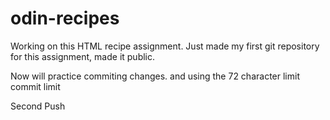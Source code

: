 # odin-recipes

Working on this HTML recipe assignment. Just made my first git repository for this assignment, made it public. 


Now will practice commiting changes. and using the 72 character limit commit limit

Second Push